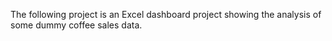 The following project is an Excel dashboard project showing the analysis of some dummy coffee sales data.
